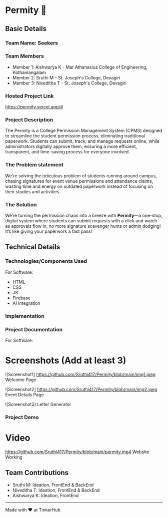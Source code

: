 # Permity 🎯

## Basic Details
### Team Name: Seekers


### Team Members
- Member 1: Aishwarya K - Mar Athanasius College of Engineering, Kothamangalam
- Member 2: Sruthi M - St. Joseph's College, Devagiri
- Member 3: Niveditha T - St. Joseph's College, Devagiri

### Hosted Project Link
https://permity.vercel.app/#

### Project Description
The Permity is a College Permission Management System (CPMS) designed to streamline the student permission process, eliminating traditional paperwork. Students can submit, track, and manage requests online, while administrators digitally approve them, ensuring a more efficient, transparent, and time-saving process for everyone involved.

### The Problem statement
We're solving the ridiculous problem of students running around campus, chasing signatures for event venue permissions and attendance claims, wasting time and energy on outdated paperwork instead of focusing on their studies and activities.

### The Solution
We’re turning the permission chaos into a breeze with **Permity**—a one-stop, digital system where students can submit requests with a click and watch as approvals flow in, no more signature scavenger hunts or admin dodging! It’s like giving your paperwork a fast pass!

## Technical Details
### Technologies/Components Used
For Software:
- HTML
- CSS
- JS
- Firebase
- AI Integration

### Implementation
### Project Documentation
For Software:

# Screenshots (Add at least 3)
![Screenshot1]
https://github.com/Sruthi417/Permity/blob/main/img1.jpeg
Welcome Page

![Screenshot2]
https://github.com/Sruthi417/Permity/blob/main/img2.jpeg
Event Details Page

![Screenshot3]
Letter Generator


### Project Demo
# Video
https://github.com/Sruthi417/Permity/blob/main/permity.mp4
Website Working

## Team Contributions
- Sruthi M: Ideation, FrontEnd & BackEnd
- Niveditha T: Ideation, FrontEnd & BackEnd
- Aishwarya K: Ideation, FrontEnd

---
Made with ❤️ at TinkerHub
